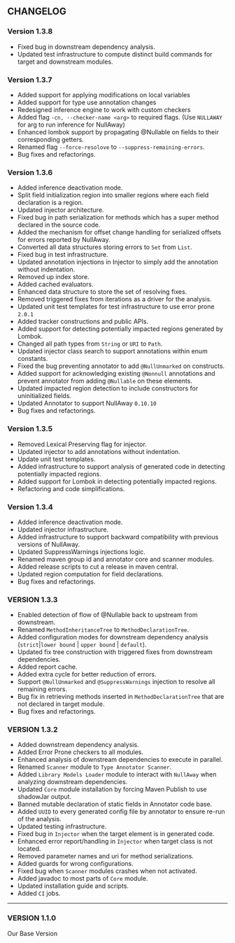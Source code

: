 ## CHANGELOG

### Version 1.3.8
- Fixed bug in downstream dependency analysis.
- Updated test infrastructure to compute distinct build commands for target and downstream modules.

### Version 1.3.7
- Added support for applying modifications on local variables
- Added support for type use annotation changes
- Redesigned inference engine to work with custom checkers
- Added flag `-cn, --checker-name <arg>` to required flags. (Use `NULLAWAY` for arg to run inference for NullAway)
- Enhanced lombok support by propagating @Nullable on fields to their corresponding getters.
- Renamed flag `--force-resolove` to `--suppress-remaining-errors`.
- Bug fixes and refactorings.

### Version 1.3.6
- Added inference deactivation mode.
- Split field initialization region into smaller regions where each field declaration is a region.
- Updated injector architecture.
- Fixed bug in path serialization for methods which has a super method declared in the source code.
- Added the mechanism for offset change handling for serialized offsets for errors reported by NullAway.
- Converted all data structures storing errors to `Set` from `List`.
- Fixed bug in test infrastructure.
- Updated annotation injections in Injector to simply add the annotation without indentation.
- Removed up index store.
- Added cached evaluators.
- Enhanced data structure to store the set of resolving fixes.
- Removed triggered fixes from iterations as a driver for the analysis.
- Updated unit test templates for test infrastructure to use error prone `2.0.1`
- Added tracker constructions and public APIs.
- Added support for detecting potentially impacted regions generated by Lombok.
- Changed all path types from `String` or `URI` to `Path`.
- Updated injector class search to support annotations within enum constants.
- Fixed the bug preventing annotator to add `@NullUnmarked` on constructs.
- Added support for acknowledging existing `@Nonnull` annotations and prevent annotator from adding `@Nullable` on these elements.
- Updated impacted region detection to include constructors for uninitialized fields. 
- Updated Annotator to support NullAway `0.10.10`
- Bug fixes and refactorings.

### Version 1.3.5
- Removed Lexical Preserving flag for injector.
- Updated injector to add annotations without indentation.
- Update unit test templates.
- Added infrastructure to support analysis of generated code in detecting potentially impacted regions.
- Added support for Lombok in detecting potentially impacted regions.
- Refactoring and code simplifications.

### Version 1.3.4
- Added inference deactivation mode.
- Updated injector infrastructure.
- Added infrastructure to support backward compatibility with previous versions of NullAway.
- Updated SuppressWarnings injections logic.
- Renamed maven group id and annotator core and scanner modules.
- Added release scripts to cut a release in maven central.
- Updated region computation for field declarations. 
- Bug fixes and refactorings.

### VERSION 1.3.3
- Enabled detection of flow of @Nullable back to upstream from downstream.
- Renamed `MethodInheritanceTree` to `MethodDeclarationTree`.
- Added configuration modes for downstream dependency analysis (`strict`|`lower bound` | `upper bound` | `default`).
- Updated fix tree construction with triggered fixes from downstream dependencies.
- Added report cache.
- Added extra cycle for better reduction of errors.
- Support `@NullUnmarked` and `@SuppressWarnings` injection to resolve all remaining errors.
- Bug fix in retrieving methods inserted in `MethodDeclarationTree` that are not declared in target module.
- Bug fixes and refactorings.

### VERSION 1.3.2

- Added downstream dependency analysis.
- Added Error Prone checkers to all modules.
- Enhanced analysis of downstream dependencies to execute in parallel.
- Renamed `Scanner` module to `Type Annotator Scanner`.
- Added `Library Models Loader` module to interact with `NullAway` when analyzing downstream dependencies.
- Updated `Core` module installation by forcing Maven Publish to use shadowJar output.
- Banned mutable declaration of static fields in Annotator code base.
- Added `UUID` to every generated config file by annotator to ensure re-run of the analysis.
- Updated testing infrastructure.
- Fixed bug in `Injector` when the target element is in generated code.
- Enhanced error report/handling in `Injector` when target class is not located.
- Removed parameter names and uri for method serializations.
- Added guards for wrong configurations.
- Fixed bug when `Scanner` modules crashes when not activated.
- Added javadoc to most parts of `Core` module.
- Updated installation guide and scripts.
- Added `CI` jobs.

---
### VERSION 1.1.0

Our Base Version
